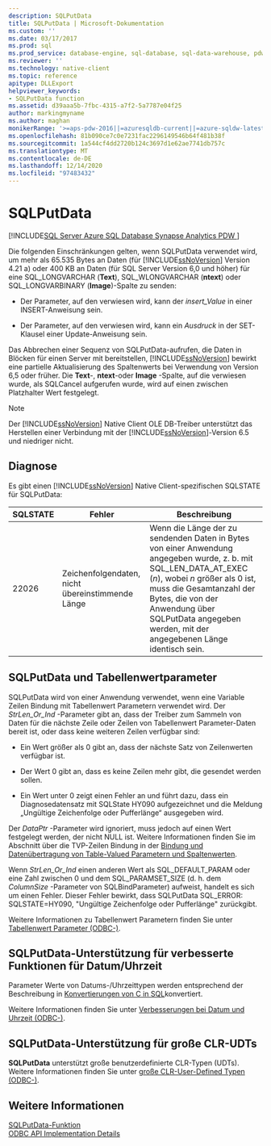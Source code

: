 ```yaml
---
description: SQLPutData
title: SQLPutData | Microsoft-Dokumentation
ms.custom: ''
ms.date: 03/17/2017
ms.prod: sql
ms.prod_service: database-engine, sql-database, sql-data-warehouse, pdw
ms.reviewer: ''
ms.technology: native-client
ms.topic: reference
apitype: DLLExport
helpviewer_keywords:
- SQLPutData function
ms.assetid: d39aaa5b-7fbc-4315-a7f2-5a7787e04f25
author: markingmyname
ms.author: maghan
monikerRange: '>=aps-pdw-2016||=azuresqldb-current||=azure-sqldw-latest||>=sql-server-2016||>=sql-server-linux-2017||=azuresqldb-mi-current'
ms.openlocfilehash: 81b090ce7c0e7231fac2296149546b64f481b38f
ms.sourcegitcommit: 1a544cf4dd2720b124c3697d1e62ae7741db757c
ms.translationtype: MT
ms.contentlocale: de-DE
ms.lasthandoff: 12/14/2020
ms.locfileid: "97483432"
---
```

# <a name="sqlputdata"></a>SQLPutData
[!INCLUDE[SQL Server Azure SQL Database Synapse Analytics PDW ](../../includes/applies-to-version/sql-asdb-asdbmi-asa-pdw.md)]

  Die folgenden Einschränkungen gelten, wenn SQLPutData verwendet wird, um mehr als 65.535 Bytes an Daten (für [!INCLUDE[ssNoVersion](../../includes/ssnoversion-md.md)] Version 4.21 a) oder 400 KB an Daten (für SQL Server Version 6,0 und höher) für eine SQL_LONGVARCHAR (**Text**), SQL_WLONGVARCHAR (**ntext**) oder SQL_LONGVARBINARY (**Image**)-Spalte zu senden:  
  
-   Der Parameter, auf den verwiesen wird, kann der *insert_Value* in einer INSERT-Anweisung sein.  
  
-   Der Parameter, auf den verwiesen wird, kann ein *Ausdruck* in der SET-Klausel einer Update-Anweisung sein.  
  
 Das Abbrechen einer Sequenz von SQLPutData-aufrufen, die Daten in Blöcken für einen Server mit bereitstellen, [!INCLUDE[ssNoVersion](../../includes/ssnoversion-md.md)] bewirkt eine partielle Aktualisierung des Spaltenwerts bei Verwendung von Version 6,5 oder früher. Die **Text**-, **ntext**-oder **Image** -Spalte, auf die verwiesen wurde, als SQLCancel aufgerufen wurde, wird auf einen zwischen Platzhalter Wert festgelegt.  
  
> [!NOTE]  
>  Der [!INCLUDE[ssNoVersion](../../includes/ssnoversion-md.md)] Native Client OLE DB-Treiber unterstützt das Herstellen einer Verbindung mit der [!INCLUDE[ssNoVersion](../../includes/ssnoversion-md.md)]-Version 6.5 und niedriger nicht.  
  
## <a name="diagnostics"></a>Diagnose  
 Es gibt einen [!INCLUDE[ssNoVersion](../../includes/ssnoversion-md.md)] Native Client-spezifischen SQLSTATE für SQLPutData:  
  
|SQLSTATE|Fehler|Beschreibung|  
|--------------|-----------|-----------------|  
|22026|Zeichenfolgendaten, nicht übereinstimmende Länge|Wenn die Länge der zu sendenden Daten in Bytes von einer Anwendung angegeben wurde, z. b. mit SQL_LEN_DATA_AT_EXEC (*n*), wobei *n* größer als 0 ist, muss die Gesamtanzahl der Bytes, die von der Anwendung über SQLPutData angegeben werden, mit der angegebenen Länge identisch sein.|  
  
## <a name="sqlputdata-and-table-valued-parameters"></a>SQLPutData und Tabellenwertparameter  
 SQLPutData wird von einer Anwendung verwendet, wenn eine Variable Zeilen Bindung mit Tabellenwert Parametern verwendet wird. Der *StrLen_Or_Ind* -Parameter gibt an, dass der Treiber zum Sammeln von Daten für die nächste Zeile oder Zeilen von Tabellenwert Parameter-Daten bereit ist, oder dass keine weiteren Zeilen verfügbar sind:  
  
-   Ein Wert größer als 0 gibt an, dass der nächste Satz von Zeilenwerten verfügbar ist.  
  
-   Der Wert 0 gibt an, dass es keine Zeilen mehr gibt, die gesendet werden sollen.  
  
-   Ein Wert unter 0 zeigt einen Fehler an und führt dazu, dass ein Diagnosedatensatz mit SQLState HY090 aufgezeichnet und die Meldung „Ungültige Zeichenfolge oder Pufferlänge“ ausgegeben wird.  
  
 Der *DataPtr* -Parameter wird ignoriert, muss jedoch auf einen Wert festgelegt werden, der nicht NULL ist. Weitere Informationen finden Sie im Abschnitt über die TVP-Zeilen Bindung in der [Bindung und Datenübertragung von Table-Valued Parametern und Spaltenwerten](../../relational-databases/native-client-odbc-table-valued-parameters/binding-and-data-transfer-of-table-valued-parameters-and-column-values.md).  
  
 Wenn *StrLen_Or_Ind* einen anderen Wert als SQL_DEFAULT_PARAM oder eine Zahl zwischen 0 und dem SQL_PARAMSET_SIZE (d. h. dem *ColumnSize* -Parameter von SQLBindParameter) aufweist, handelt es sich um einen Fehler. Dieser Fehler bewirkt, dass SQLPutData SQL_ERROR: SQLSTATE=HY090, "Ungültige Zeichenfolge oder Pufferlänge" zurückgibt.  
  
 Weitere Informationen zu Tabellenwert Parametern finden Sie unter [Tabellenwert Parameter &#40;ODBC-&#41;](../../relational-databases/native-client-odbc-table-valued-parameters/table-valued-parameters-odbc.md).  
  
## <a name="sqlputdata-support-for-enhanced-date-and-time-features"></a>SQLPutData-Unterstützung für verbesserte Funktionen für Datum/Uhrzeit  
 Parameter Werte von Datums-/Uhrzeittypen werden entsprechend der Beschreibung in [Konvertierungen von C in SQL](../../relational-databases/native-client-odbc-date-time/datetime-data-type-conversions-from-c-to-sql.md)konvertiert.  
  
 Weitere Informationen finden Sie unter [Verbesserungen bei Datum und Uhrzeit &#40;ODBC-&#41;](../../relational-databases/native-client-odbc-date-time/date-and-time-improvements-odbc.md).  
  
## <a name="sqlputdata-support-for-large-clr-udts"></a>SQLPutData-Unterstützung für große CLR-UDTs  
 **SQLPutData** unterstützt große benutzerdefinierte CLR-Typen (UDTs). Weitere Informationen finden Sie unter [große CLR-User-Defined Typen &#40;ODBC-&#41;](../../relational-databases/native-client/odbc/large-clr-user-defined-types-odbc.md).  
  
## <a name="see-also"></a>Weitere Informationen  
 [SQLPutData-Funktion](../../odbc/reference/syntax/sqlputdata-function.md)   
 [ODBC API Implementation Details](../../relational-databases/native-client-odbc-api/odbc-api-implementation-details.md)  
  

